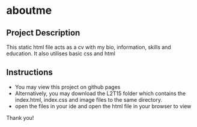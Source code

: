 # aboutme

## Project Description
This static html file acts as a cv with my bio, information, skills and education. 
It also utilises basic css and html

## Instructions
* You may view this project on github pages
* Alternatively, you may download the L2T15 folder which contains the index.html, index.css and image files to the same directory.
* open the files in your ide and open the html file in your browser to view

Thank you!
